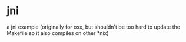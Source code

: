 # jni
a jni example (originally for osx, but shouldn't be too hard to update the Makefile so it also compiles on other *nix)
